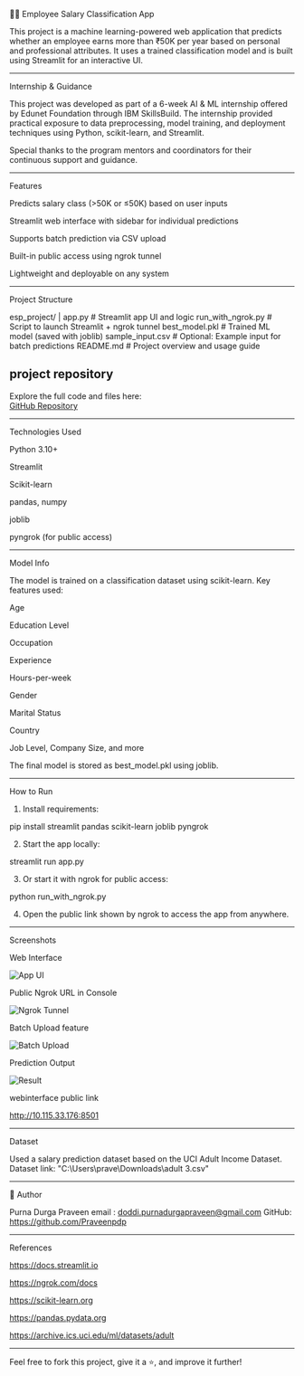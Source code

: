 🧑‍💼 Employee Salary Classification App

This project is a machine learning-powered web application that predicts whether an employee earns more than ₹50K per year based on personal and professional attributes. It uses a trained classification model and is built using Streamlit for an interactive UI.


---

 Internship & Guidance

This project was developed as part of a 6-week AI & ML internship offered by Edunet Foundation through IBM SkillsBuild. The internship provided practical exposure to data preprocessing, model training, and deployment techniques using Python, scikit-learn, and Streamlit.

Special thanks to the program mentors and coordinators for their continuous support and guidance.


---

 Features

Predicts salary class (>50K or ≤50K) based on user inputs

Streamlit web interface with sidebar for individual predictions

Supports batch prediction via CSV upload

Built-in public access using ngrok tunnel

Lightweight and deployable on any system



---

 Project Structure

 esp_project/
|
 app.py                # Streamlit app UI and logic
 run_with_ngrok.py    # Script to launch Streamlit + ngrok tunnel
 best_model.pkl        # Trained ML model (saved with joblib)
 sample_input.csv      # Optional: Example input for batch predictions
 README.md             # Project overview and usage guide
 

## project repository

Explore the full code and files here:  
 [GitHub Repository](https://github.com/Praveenpdp/salary---classification---application)
 
---

 Technologies Used

Python 3.10+

Streamlit

Scikit-learn

pandas, numpy

joblib

pyngrok (for public access)



---

 Model Info

The model is trained on a classification dataset using scikit-learn.
Key features used:

Age

Education Level

Occupation

Experience

Hours-per-week

Gender

Marital Status

Country

Job Level, Company Size, and more


The final model is stored as best_model.pkl using joblib.


---

 How to Run

1. Install requirements:

pip install streamlit pandas scikit-learn joblib pyngrok


2. Start the app locally:

streamlit run app.py


3. Or start it with ngrok for public access:

python run_with_ngrok.py


4. Open the public link shown by ngrok to access the app from anywhere.

---

 Screenshots

 Web Interface

 ![App UI](app_ui.png)

 Public Ngrok URL in Console

![Ngrok Tunnel](ngrok_console.png)

Batch Upload feature

![Batch Upload](batch_upload.png)

 Prediction Output

 ![Result](prediction_result.png) 

 webinterface public link 

 http://10.115.33.176:8501

---

 Dataset

Used a salary prediction dataset based on the UCI Adult Income Dataset.
Dataset link: "C:\Users\prave\Downloads\adult 3.csv"

---

👤 Author

Purna Durga Praveen
 email : doddi.purnadurgapraveen@gmail.com
 GitHub: https://github.com/Praveenpdp

---

 References

https://docs.streamlit.io

https://ngrok.com/docs

https://scikit-learn.org

https://pandas.pydata.org

https://archive.ics.uci.edu/ml/datasets/adult

---

 Feel free to fork this project, give it a ⭐, and improve it further!
